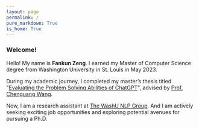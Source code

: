 ```yaml
---
layout: page
permalink: /
pure_markdown: True
is_home: True
---
```


### Welcome!

Hello! My name is **Fankun Zeng**. I earned my Master of Computer Science degree from Washington University in St. Louis in May 2023.

During my academic journey, I completed my master’s thesis titled "[Evaluating the Problem Solving Abilities of ChatGPT](https://openscholarship.wustl.edu/eng_etds/849/)", advised by [Prof. Chenguang Wang](https://cgraywang.github.io/).

Now, I am a research assistant at [The WashU NLP Group](https://nlp.wustl.edu). And I am actively seeking exciting job opportunities and exploring potential avenues for pursuing a Ph.D.
